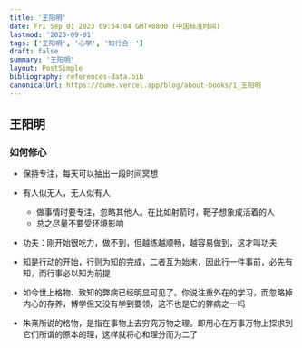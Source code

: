 ```yaml
---
title: '王阳明'
date: Fri Sep 01 2023 09:54:04 GMT+0800 (中国标准时间)
lastmod: '2023-09-01'
tags: ['王阳明', '心学', '知行合一']
draft: false
summary: '王阳明'
layout: PostSimple
bibliography: references-data.bib
canonicalUrl: https://dume.vercel.app/blog/about-books/1_王阳明
---
```


## 王阳明

### 如何修心

- 保持专注，每天可以抽出一段时间冥想
- 有人似无人，无人似有人
  - 做事情时要专注，忽略其他人。在比如射箭时，靶子想象成活着的人
  - 总之尽量不要受环境影响
- 功夫：刚开始很吃力，做不到，但越练越顺畅，越容易做到，这才叫功夫

- 知是行动的开始，行则为知的完成，二者互为始末，因此行一件事前，必先有知，而行事必以知为前提
- 如今世上格物、致知的弊病已经明显可见了。你说注重外在的学习，而忽略掉内心的存养，博学但又没有学到要领，这不也是它的弊病之一吗
- 朱熹所说的格物，是指在事物上去穷究万物之理。即用心在万事万物上探求到它们所谓的原本的理，这样就将心和理分而为二了
